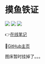 # 摸鱼铁证 

<a href=""><img src="https://img.shields.io/github/stars/Trouvaille0198/Notes?style=flat-square" /></a>   <a href=""><img src="https://img.shields.io/github/commit-activity/m/Trouvaille0198/Notes?style=flat-square" /></a>  <a href=""><img src="https://img.shields.io/github/last-commit/Trouvaille0198/Notes?style=flat-square" /></a>

👉<a href="https://trouvaille0198.github.io/Notes/">在线笔记</a>

🍑<a href="https://github.com/Trouvaille0198">GitHub主页</a>

图床暂时挂掉了。。。